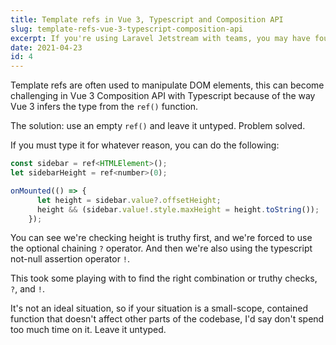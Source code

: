 ```yaml
---
title: Template refs in Vue 3, Typescript and Composition API
slug: template-refs-vue-3-typescript-composition-api
excerpt: If you're using Laravel Jetstream with teams, you may have found you're getting the erro Trying to get property 'id' of non-object a whole lot during testing. This is because when you create a User from a factory, the team and team_user pivot table are not automatically created or filled.
date: 2021-04-23
id: 4
---
```


Template refs are often used to manipulate DOM elements, this can become challenging in Vue 3 Composition API with Typescript because of the way Vue 3 infers the type from the `ref()` function.

The solution: use an empty `ref()` and leave it untyped. Problem solved.

If you must type it for whatever reason, you can do the following:

```js
const sidebar = ref<HTMLElement>();
let sidebarHeight = ref<number>(0);

onMounted(() => {
      let height = sidebar.value?.offsetHeight;
      height && (sidebar.value!.style.maxHeight = height.toString());
    });
```

You can see we're checking height is truthy first, and we're forced to use the optional chaining `?` operator.
And then we're also using the typescript not-null assertion operator `!`.

This took some playing with to find the right combination or truthy checks, `?`, and `!`.

It's not an ideal situation, so if your situation is a small-scope, contained function that doesn't affect other parts of the codebase, I'd say don't spend too much time on it. Leave it untyped.

